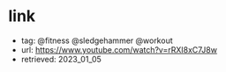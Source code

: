 # link
- tag: @fitness @sledgehammer @workout
- url: https://www.youtube.com/watch?v=rRXI8xC7J8w
- retrieved: 2023_01_05
